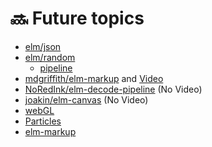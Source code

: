 # 🔜 Future topics

* [elm/json](https://korban.net/posts/elm/2018-09-12-generate-json-from-elm-values-json-encode/)
* [elm/random](https://www.youtube.com/watch?v=YxGWQdFo2Yc)
  * [pipeline](https://github.com/alexspurling/elm-recipes/tree/master/random)
* [mdgriffith/elm-markup](https://korban.net/posts/elm/2019-05-21-intro-elm-markup-elmstatic/) and [Video](https://www.youtube.com/watch?v=8Zd3ocr9Di8)
* [NoRedInk/elm-decode-pipeline](https://korban.net/posts/elm/2018-07-10-how-json-decode-pipeline-chaining-works/) \(No Video\)
* [joakin/elm-canvas](https://discourse.elm-lang.org/t/some-p5js-org-examples-in-elm/3781) \(No Video\)
* [webGL](https://www.youtube.com/watch?v=Z-6ETEBNlMs)
* [Particles](https://www.youtube.com/watch?v=goL7LeDHFi4)
* [elm-markup](https://www.youtube.com/watch?v=8Zd3ocr9Di8)




